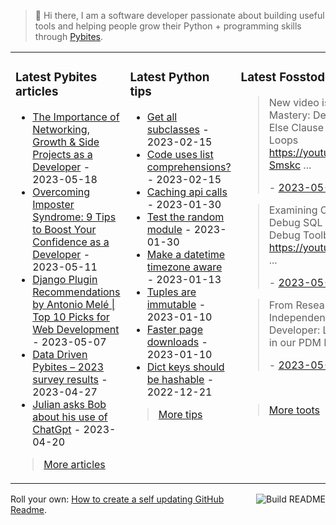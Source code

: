 > 👋 Hi there, I am a software developer passionate about building useful tools and helping people grow their Python + programming skills through <a href="https://pybit.es" target="_blank">Pybites</a>.

<table><tr><td valign="top" width="33%">

### Latest Pybites articles

<ul>

  <li><a href="https://pybit.es/articles/lessons-from-a-software-developers-path-networking-growth-side-projects/" target="_blank">The Importance of Networking, Growth & Side Projects as a Developer</a> - 2023-05-18</li>

  <li><a href="https://pybit.es/articles/9-developer-confidence-tips/" target="_blank">Overcoming Imposter Syndrome: 9 Tips to Boost Your Confidence as a Developer</a> - 2023-05-11</li>

  <li><a href="https://pybit.es/articles/django-plugin-recommendations-by-antonio-mele-top-10-picks-for-web-development/" target="_blank">Django Plugin Recommendations by Antonio Melé | Top 10 Picks for Web Development</a> - 2023-05-07</li>

  <li><a href="https://pybit.es/articles/data-driven-pybites-2023-survey-results/" target="_blank">Data Driven Pybites – 2023  survey results</a> - 2023-04-27</li>

  <li><a href="https://pybit.es/articles/julian-asks-bob-about-his-use-of-chatgpt/" target="_blank">Julian asks Bob about his use of ChatGpt</a> - 2023-04-20</li>

</ul>

> <a href="https://pybit.es/articles/" target="_blank">More articles</a>


</td><td valign="top" width="34%">

### Latest Python tips

<ul>

  <li><a href="https://github.com/bbelderbos/bobcodesit/blob/main/notes/20230215143414.md" target="_blank">Get all subclasses</a> - 2023-02-15</li>

  <li><a href="https://github.com/bbelderbos/bobcodesit/blob/main/notes/20230215131208.md" target="_blank">Code uses list comprehensions?</a> - 2023-02-15</li>

  <li><a href="https://github.com/bbelderbos/bobcodesit/blob/main/notes/20230130103011.md" target="_blank">Caching api calls</a> - 2023-01-30</li>

  <li><a href="https://github.com/bbelderbos/bobcodesit/blob/main/notes/20230130102312.md" target="_blank">Test the random module</a> - 2023-01-30</li>

  <li><a href="https://github.com/bbelderbos/bobcodesit/blob/main/notes/20230113130529.md" target="_blank">Make a datetime timezone aware</a> - 2023-01-13</li>

  <li><a href="https://github.com/bbelderbos/bobcodesit/blob/main/notes/20230110131408.md" target="_blank">Tuples are immutable</a> - 2023-01-10</li>

  <li><a href="https://github.com/bbelderbos/bobcodesit/blob/main/notes/20230110130247.md" target="_blank">Faster page downloads</a> - 2023-01-10</li>

  <li><a href="https://github.com/bbelderbos/bobcodesit/blob/main/notes/20221221130639.md" target="_blank">Dict keys should be hashable</a> - 2022-12-21</li>

</ul>

> <a href="https://github.com/bbelderbos/bobcodesit" target="_blank">More tips</a>


</td><td valign="top" width="33%">

### Latest Fosstodon toots


  <blockquote>
  <p>New video is up: Python Loop Mastery: Demystifying the Else Clause in For and While Loops <a href="https://youtu.be/MZVez-Smskc" rel="nofollow noopener noreferrer" target="_blank"><span class="invisible">https://</span><span class="">youtu.be/MZVez-Smskc</span><span class="invisible"></span></a>  ...</p>
  - <a href="https://fosstodon.org/@bbelderbos/110413357560573603" target="_blank">2023-05-22</a>
  </blockquote>

  <blockquote>
  <p>Examining ORM Queries with Debug SQL Shell in <a class="mention hashtag" href="https://fosstodon.org/tags/Django" rel="tag">#<span>Django</span></a> Debug Toolbar <a href="https://youtu.be/NwtF2QuksaI" rel="nofollow noopener noreferrer" target="_blank"><span class="invisible">https://</span><span class="">youtu.be/NwtF2QuksaI</span><span class="invisible"></span></a>  ...</p>
  - <a href="https://fosstodon.org/@bbelderbos/110407980237952997" target="_blank">2023-05-21</a>
  </blockquote>

  <blockquote>
  <p>From Researcher to Independent Python Developer: Luigi's Experience in our PDM Program ...</p>
  - <a href="https://fosstodon.org/@bbelderbos/110407962848741468" target="_blank">2023-05-21</a>
  </blockquote>


<br>

> <a href="https://fosstodon.org/@bbelderbos" target="_blank">More toots</a>


</td></tr></table>

<a href="https://github.com/bbelderbos/bbelderbos/actions" target="_blank"><img src="https://github.com/bbelderbos/bbelderbos/workflows/Daily%20Update/badge.svg" align="right" alt="Build README"></a>Roll your own: <a href="https://pybit.es/articles/how-to-create-a-self-updating-github-readme/" target="_blank">How to create a self updating GitHub Readme</a>.